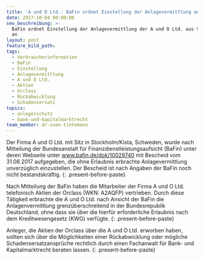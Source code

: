 ```yaml
---
title: 'A und O Ltd.: BaFin ordnet Einstellung der Anlagevermittlung an'
date: 2017-10-04 00:00:00
seo_beschreibung: >-
  BaFin ordnet Einstellung der Anlagevermittlung der A und O Ltd. aus Schweden
  an
layout: post
feature_bild_path:
tags:
  - Verbraucherinformation
  - BaFin
  - Einstellung
  - Anlagevermittlung
  - A und O Ltd.
  - Aktien
  - Orclass
  - Rückabwicklung
  - Schadensersatz
topics:
  - anlegerschutz
  - bank-und-kapitalmarktrecht
team_member: dr-sven-tintemann
---
```



Der Firma A und O Ltd. mit Sitz in Stockholm/Kista, Schweden, wurde nach Mitteilung der Bundesanstalt für Finanzdienstleistungsaufsicht (BaFin) unter deren Webseite unter www.bafin.de/dok/10029740 mit Bescheid vom 31.08.2017 aufgegeben, die ohne Erlaubnis erbrachte Anlagevermittlung unverzüglich einzustellen. Der Bescheid ist nach Angaben der BaFin noch nicht bestandskräftig.
{: .present-before-paste}

Nach Mitteilung der BaFin haben die Mitarbeiter der Firma A und O Ltd. telefonisch Aktien der Orclass (WKN: A2AQFP) vertrieben. Durch diese Tätigkeit erbrachte die A und O Ltd. nach Ansicht der BaFin die Anlagenvermittlung grenzüberschreitend in der Bundesrepublik Deutschland, ohne dass sie über die hierfür erforderliche Erlaubnis nach dem Kreditwesengesetz (KWG) verfügte.
{: .present-before-paste}

Anleger, die Aktien der Orclass über die A und O Ltd. erworben haben, sollten sich über die Möglichkeiten einer Rückabwicklung oder mögliche Schadensersatzansprüche rechtlich durch einen Fachanwalt für Bank- und Kapitalmarktrecht beraten lassen.
{: .present-before-paste}